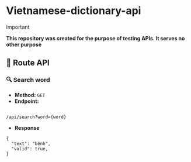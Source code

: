 # Vietnamese-dictionary-api

> [!IMPORTANT]
> **This repository was created for the purpose of testing APIs. It serves no other purpose**

## 📌 Route API
### 🔍 Search word 
- **Method:** `GET`
- **Endpoint:** <br>
```url

/api/search?word={word}

```
- **Response**
```url
{
  "text": "bệnh",
  "valid": true,
}
```
